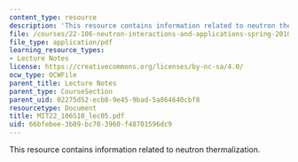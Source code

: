 ```yaml
---
content_type: resource
description: 'This resource contains information related to neutron thermalization. '
file: /courses/22-106-neutron-interactions-and-applications-spring-2010/66bfebee3b89bc703960f48701596dc9_MIT22_106S10_lec05.pdf
file_type: application/pdf
learning_resource_types:
- Lecture Notes
license: https://creativecommons.org/licenses/by-nc-sa/4.0/
ocw_type: OCWFile
parent_title: Lecture Notes
parent_type: CourseSection
parent_uid: 02275d52-ecb8-9e45-9bad-5a864640cbf8
resourcetype: Document
title: MIT22_106S10_lec05.pdf
uid: 66bfebee-3b89-bc70-3960-f48701596dc9
---
```

This resource contains information related to neutron thermalization. 